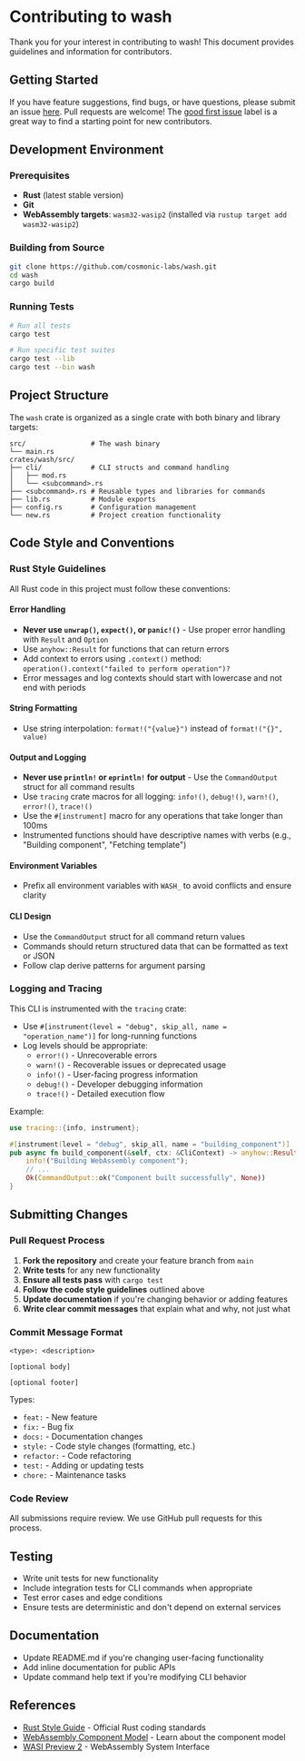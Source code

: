 # Contributing to wash

Thank you for your interest in contributing to wash! This document provides guidelines and information for contributors.

## Getting Started

If you have feature suggestions, find bugs, or have questions, please submit an issue [here][0].
Pull requests are welcome! The [good first issue][1] label is a great way to find a starting point for new contributors.

## Development Environment

### Prerequisites

- **Rust** (latest stable version)
- **Git**
- **WebAssembly targets**: `wasm32-wasip2` (installed via `rustup target add wasm32-wasip2`)

### Building from Source

```bash
git clone https://github.com/cosmonic-labs/wash.git
cd wash
cargo build
```

### Running Tests

```bash
# Run all tests
cargo test

# Run specific test suites
cargo test --lib
cargo test --bin wash
```

## Project Structure

The `wash` crate is organized as a single crate with both binary and library targets:

```text
src/                # The wash binary
└── main.rs
crates/wash/src/
├── cli/            # CLI structs and command handling
│   ├── mod.rs
│   └── <subcommand>.rs
├── <subcommand>.rs # Reusable types and libraries for commands
├── lib.rs          # Module exports
├── config.rs       # Configuration management
└── new.rs          # Project creation functionality
```

## Code Style and Conventions

### Rust Style Guidelines

All Rust code in this project must follow these conventions:

#### Error Handling

- **Never use `unwrap()`, `expect()`, or `panic!()`** - Use proper error handling with `Result` and `Option`
- Use `anyhow::Result` for functions that can return errors
- Add context to errors using `.context()` method: `operation().context("failed to perform operation")?`
- Error messages and log contexts should start with lowercase and not end with periods

#### String Formatting

- Use string interpolation: `format!("{value}")` instead of `format!("{}", value)`

#### Output and Logging

- **Never use `println!` or `eprintln!` for output** - Use the `CommandOutput` struct for all command results
- Use `tracing` crate macros for all logging: `info!()`, `debug!()`, `warn!()`, `error!()`, `trace!()`
- Use the `#[instrument]` macro for any operations that take longer than 100ms
- Instrumented functions should have descriptive names with verbs (e.g., "Building component", "Fetching template")

#### Environment Variables

- Prefix all environment variables with `WASH_` to avoid conflicts and ensure clarity

#### CLI Design

- Use the `CommandOutput` struct for all command return values
- Commands should return structured data that can be formatted as text or JSON
- Follow clap derive patterns for argument parsing

### Logging and Tracing

This CLI is instrumented with the `tracing` crate:

- Use `#[instrument(level = "debug", skip_all, name = "operation_name")]` for long-running functions
- Log levels should be appropriate:
  - `error!()` - Unrecoverable errors
  - `warn!()` - Recoverable issues or deprecated usage
  - `info!()` - User-facing progress information
  - `debug!()` - Developer debugging information
  - `trace!()` - Detailed execution flow

Example:

```rust
use tracing::{info, instrument};

#[instrument(level = "debug", skip_all, name = "building_component")]
pub async fn build_component(&self, ctx: &CliContext) -> anyhow::Result<CommandOutput> {
    info!("Building WebAssembly component");
    // ...
    Ok(CommandOutput::ok("Component built successfully", None))
}
```

## Submitting Changes

### Pull Request Process

1. **Fork the repository** and create your feature branch from `main`
2. **Write tests** for any new functionality
3. **Ensure all tests pass** with `cargo test`
4. **Follow the code style guidelines** outlined above
5. **Update documentation** if you're changing behavior or adding features
6. **Write clear commit messages** that explain what and why, not just what

### Commit Message Format

```
<type>: <description>

[optional body]

[optional footer]
```

Types:

- `feat:` - New feature
- `fix:` - Bug fix
- `docs:` - Documentation changes
- `style:` - Code style changes (formatting, etc.)
- `refactor:` - Code refactoring
- `test:` - Adding or updating tests
- `chore:` - Maintenance tasks

### Code Review

All submissions require review. We use GitHub pull requests for this process.

## Testing

- Write unit tests for new functionality
- Include integration tests for CLI commands when appropriate
- Test error cases and edge conditions
- Ensure tests are deterministic and don't depend on external services

## Documentation

- Update README.md if you're changing user-facing functionality
- Add inline documentation for public APIs
- Update command help text if you're modifying CLI behavior

## References

- [Rust Style Guide](https://doc.rust-lang.org/style-guide/) - Official Rust coding standards
- [WebAssembly Component Model](https://component-model.bytecodealliance.org/) - Learn about the component model
- [WASI Preview 2](https://github.com/WebAssembly/WASI/tree/main/preview2) - WebAssembly System Interface

[0]: https://github.com/cosmonic-labs/wash/issues/new/choose
[1]: https://github.com/cosmonic-labs/wash/issues?q=is%3Aopen+is%3Aissue+label%3A%22good+first+issue%22
